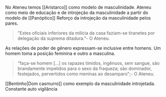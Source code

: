 No Ateneu temos [[Aristarco]] como modelo de masculinidade.
Ateneu como meio de educação e de introjeção da masculinidade a partir do modelo de [[Panóptico]]
Reforço da introjeção da masculinidade pelos pares.

> "Estes oficiais inferiores da milícia da casa faziam-se tiranetes por delegação da suprema ditadura."- O Ateneu.


As relações de poder de gênero expressam-se inclusive entre homens. Um homem toma a posição feminina e outro a masculina. 
> "faça-se homem [...] os rapazes tímidos, ingênuos, sem sangue, são brandamente impelidos para o sexo da fraqueza; são dominador, festejados, pervertidos como meninas ao desamparo";- O Ateneu.




[[Bentinho|Dom casmurro]] como exemplo da masculinidade introjetada. Constante auto vigilância 
